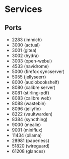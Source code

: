 # Services

## Ports

- 2283 (immich)
- 3000 (actual)
- 3001 (gitea)
- 3002 (hydra)
- 3003 (open-webui)
- 4533 (navidrome)
- 5000 (firefox syncserver)
- 5055 (jellyseerr)
- 8000 (audiobookshelf)
- 8080 (calibre server)
- 8081 (stirling-pdf)
- 8083 (calibre web)
- 8088 (wastebin)
- 8096 (jellyfin)
- 8222 (vaultwarden)
- 8384 (syncthing)
- 9000 (mealie)
- 9001 (miniflux)
- 11434 (ollama)
- 28981 (paperless)
- 51820 (wireguard)
- 61208 (glances)
